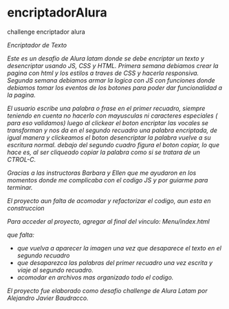 # encriptadorAlura
challenge encriptador alura


<em/> Encriptador de Texto <em/>

Este es un desafio de Alura latam donde se debe encriptar un texto y desencriptar
usando JS, CSS y HTML.
Primera semana debiamos crear la pagina con html y los estilos a traves de CSS y 
hacerla responsiva.
Segunda semana debiamos armar la logica con JS con funciones donde debiamos tomar
los eventos de los botones para poder dar funcionalidad a la pagina.

El usuario escribe una palabra o frase en el primer recuadro, siempre teniendo
en cuenta no hacerlo con mayusculas ni caracteres especiales ( para eso validamos)
luego al clickear el boton encriptar las vocales se transforman y nos da en el
segundo recuadro una palabra encriptada, de igual manera y clickeamos el boton
desencriptar la palabra vuelve a su escritura normal. debajo del segundo cuadro
figura el boton copiar, lo que hace es, al ser cliqueado copiar la palabra como
si se tratara de un CTROL-C.

Gracias a las instructoras Barbara y Ellen que me ayudaron en los momentos donde
me complicaba con el codigo JS y por guiarme para terminar.

El proyecto aun falta de acomodar y refactorizar el codigo, aun esta en construccion

Para acceder al proyecto, agregar al final del vinculo: Menu/index.html

que falta:
+ que vuelva a aparecer la imagen una vez que desaparece el texto en el segundo
recuadro
+ que desaparezca las palabras del primer recuadro una vez escrita y viaje al segundo
recuadro.
+ acomodar en archivos mas organizado todo el codigo.

El proyecto fue elaborado como desafio challenge de Alura Latam por Alejandro Javier Baudracco.

